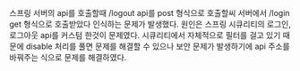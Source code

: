 스프링 서버의 api를 호출할때 /logout api를 post 형식으로 호출할씨 서버에서 /login get 형식으로 호출받았다 인식하는 문제가 발생했다.
원인은 스프링 시큐리티의 로그인, 로그아웃 api를 커스텀 한것이 문제였다.
시큐리티에서 자체적으로 필터를 걸고 있기 때문에 disable 처리를 풀면 문제를 해결할 수 있으나 보안 문제가 발생하기에 api 주소를 바꿔주는 식으로 문제를 해결하였다.
